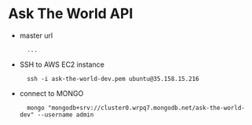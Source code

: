 # Ask The World API

- master url

        ...

- SSH to AWS EC2 instance

        ssh -i ask-the-world-dev.pem ubuntu@35.158.15.216

- connect to MONGO

        mongo "mongodb+srv://cluster0.wrpq7.mongodb.net/ask-the-world-dev" --username admin
